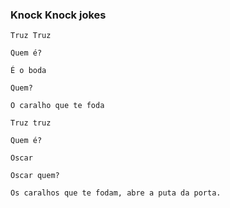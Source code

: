 ### Knock Knock jokes

```
Truz Truz

Quem é?

É o boda

Quem?

O caralho que te foda
```


```
Truz truz

Quem é?

Oscar

Oscar quem?

Os caralhos que te fodam, abre a puta da porta.
```
